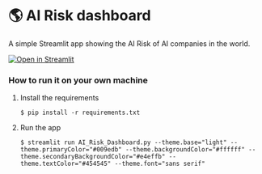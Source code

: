 # :earth_americas: AI Risk dashboard

A simple Streamlit app showing the AI Risk of AI companies in the world.

[![Open in Streamlit](https://static.streamlit.io/badges/streamlit_badge_black_white.svg)](https://airisk.streamlit.app/)


### How to run it on your own machine

1. Install the requirements

   ```
   $ pip install -r requirements.txt
   ```

2. Run the app

   ```
   $ streamlit run AI_Risk_Dashboard.py --theme.base="light" --theme.primaryColor="#009edb" --theme.backgroundColor="#ffffff" --theme.secondaryBackgroundColor="#e4effb" --theme.textColor="#454545" --theme.font="sans serif"
   ```
